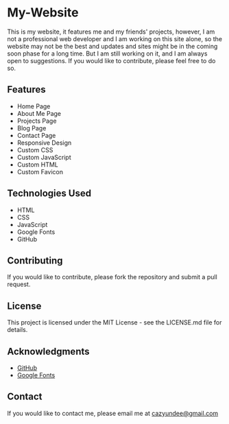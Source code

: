 # My-Website

This is my website, it features me and my friends' projects, however, I am not a professional web developer and I am working on this site alone, so the website may not be the best and updates and sites might be in the coming soon phase for a long time. But I am still working on it, and I am always open to suggestions. If you would like to contribute, please feel free to do so.

## Features
* Home Page
* About Me Page
* Projects Page
* Blog Page
* Contact Page
* Responsive Design
* Custom CSS
* Custom JavaScript
* Custom HTML
* Custom Favicon

## Technologies Used
* HTML
* CSS
* JavaScript
* Google Fonts
* GitHub

## Contributing
If you would like to contribute, please fork the repository and submit a pull request.

## License
This project is licensed under the MIT License - see the LICENSE.md file for details.

## Acknowledgments
* [GitHub](https://github.com/)
* [Google Fonts](https://fonts.google.com/)

## Contact
If you would like to contact me, please email me at [cazyundee@gmail.com](mailto:cazyundee@gmail.com)
